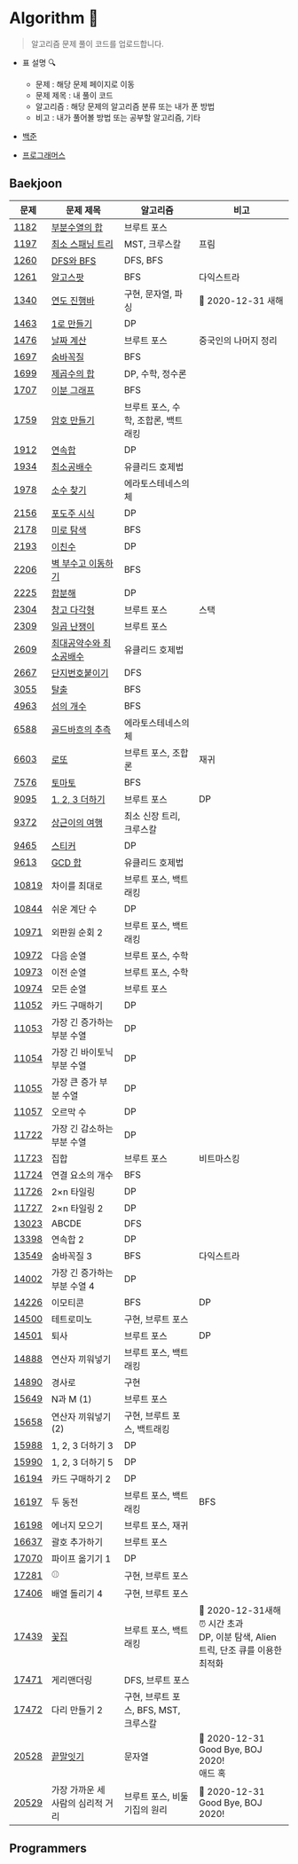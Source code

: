 # Algorithm :penguin:

> 알고리즘 문제 풀이 코드를 업로드합니다.

- 표 설명 :mag:
  - 문제 : 해당 문제 페이지로 이동
  - 문제 제목 : 내 풀이 코드
  - 알고리즘 : 해당 문제의 알고리즘 분류 또는 내가 푼 방법
  - 비고 : 내가 풀어볼 방법 또는 공부할 알고리즘, 기타

- [백준](https://github.com/kmathl96/Algorithm#baekjoon)
- [프로그래머스](https://github.com/kmathl96/Algorithm#programmers)



## Baekjoon

| 문제                                           | 문제 제목                                                    | 알고리즘                              | 비고                                                         |
| ---------------------------------------------- | ------------------------------------------------------------ | ------------------------------------- | ------------------------------------------------------------ |
| [1182](https://www.acmicpc.net/problem/1182)   | [부분수열의 합](https://github.com/kmathl96/Algorithm/blob/master/baekjoon/1182.py) | 브루트 포스                           |                                                              |
| [1197](https://www.acmicpc.net/problem/1197)   | [최소 스패닝 트리](https://github.com/kmathl96/Algorithm/blob/master/baekjoon/1197.py) | MST, 크루스칼                         | 프림                                                         |
| [1260](https://www.acmicpc.net/problem/1260)   | [DFS와 BFS](https://github.com/kmathl96/Algorithm/blob/master/baekjoon/1260.py) | DFS, BFS                              |                                                              |
| [1261](https://www.acmicpc.net/problem/1261)   | [알고스팟](https://github.com/kmathl96/Algorithm/blob/master/baekjoon/1261.py) | BFS                                   | 다익스트라                                                   |
| [1340](https://www.acmicpc.net/problem/1340)   | [연도 진행바](https://github.com/kmathl96/Algorithm/blob/master/baekjoon/201231_%EC%83%88%ED%95%B4/a.py) | 구현,  문자열, 파싱                   | :memo: ​2020-12-31 새해                                       |
| [1463](https://www.acmicpc.net/problem/1463)   | [1로 만들기](https://github.com/kmathl96/Algorithm/blob/master/baekjoon/1463.py) | DP                                    |                                                              |
| [1476](https://www.acmicpc.net/problem/1476)   | [날짜 계산](https://github.com/kmathl96/Algorithm/blob/master/baekjoon/1476.py) | 브루트 포스                           | 중국인의 나머지 정리                                         |
| [1697](https://www.acmicpc.net/problem/1697)   | [숨바꼭질](https://github.com/kmathl96/Algorithm/blob/master/baekjoon/1697.py) | BFS                                   |                                                              |
| [1699](https://www.acmicpc.net/problem/1699)   | [제곱수의 합](https://github.com/kmathl96/Algorithm/blob/master/baekjoon/1699.py) | DP, 수학, 정수론                      |                                                              |
| [1707](https://www.acmicpc.net/problem/1707)   | [이분 그래프](https://github.com/kmathl96/Algorithm/blob/master/baekjoon/1707.py) | BFS                                   |                                                              |
| [1759](https://www.acmicpc.net/problem/1759)   | [암호 만들기](https://github.com/kmathl96/Algorithm/blob/master/baekjoon/1759.py) | 브루트 포스, 수학, 조합론, 백트래킹   |                                                              |
| [1912](https://www.acmicpc.net/problem/1912)   | [연속합](https://github.com/kmathl96/Algorithm/blob/master/baekjoon/1912.py) | DP                                    |                                                              |
| [1934](https://www.acmicpc.net/problem/1934)   | [최소공배수](https://github.com/kmathl96/Algorithm/blob/master/baekjoon/1934.py) | 유클리드 호제법                       |                                                              |
| [1978](https://www.acmicpc.net/problem/1978)   | [소수 찾기](https://github.com/kmathl96/Algorithm/blob/master/baekjoon/1978.py) | 에라토스테네스의 체                   |                                                              |
| [2156](https://www.acmicpc.net/problem/2156)   | [포도주 시식](https://github.com/kmathl96/Algorithm/blob/master/baekjoon/2156.py) | DP                                    |                                                              |
| [2178](https://www.acmicpc.net/problem/2178)   | [미로 탐색](https://github.com/kmathl96/Algorithm/blob/master/baekjoon/2178.py) | BFS                                   |                                                              |
| [2193](https://www.acmicpc.net/problem/2193)   | [이친수](https://github.com/kmathl96/Algorithm/blob/master/baekjoon/2193.py) | DP                                    |                                                              |
| [2206](https://www.acmicpc.net/problem/2206)   | [벽 부수고 이동하기](https://github.com/kmathl96/Algorithm/blob/master/baekjoon/2206.py) | BFS                                   |                                                              |
| [2225](https://www.acmicpc.net/problem/2225)   | [합분해](https://github.com/kmathl96/Algorithm/blob/master/baekjoon/2225.py) | DP                                    |                                                              |
| [2304](https://www.acmicpc.net/problem/2304)   | [창고 다각형](https://github.com/kmathl96/Algorithm/blob/master/baekjoon/2304.py) | 브루트 포스                           | 스택                                                         |
| [2309](https://www.acmicpc.net/problem/2309)   | [일곱 난쟁이](https://github.com/kmathl96/Algorithm/blob/master/baekjoon/2309.py) | 브루트 포스                           |                                                              |
| [2609](https://www.acmicpc.net/problem/2609)   | [최대공약수와 최소공배수](https://github.com/kmathl96/Algorithm/blob/master/baekjoon/2609.py) | 유클리드 호제법                       |                                                              |
| [2667](https://www.acmicpc.net/problem/2667)   | [단지번호붙이기](https://github.com/kmathl96/Algorithm/blob/master/baekjoon/2667.py) | DFS                                   |                                                              |
| [3055](https://www.acmicpc.net/problem/3055)   | [탈출](https://github.com/kmathl96/Algorithm/blob/master/baekjoon/3055.py) | BFS                                   |                                                              |
| [4963](https://www.acmicpc.net/problem/4963)   | [섬의 개수](https://github.com/kmathl96/Algorithm/blob/master/baekjoon/4963.py) | BFS                                   |                                                              |
| [6588](https://www.acmicpc.net/problem/6588)   | [골드바흐의 추측](https://github.com/kmathl96/Algorithm/blob/master/baekjoon/6588.py) | 에라토스테네스의 체                   |                                                              |
| [6603](https://www.acmicpc.net/problem/6603)   | [로또](https://github.com/kmathl96/Algorithm/blob/master/baekjoon/6603.py) | 브루트 포스, 조합론                   | 재귀                                                         |
| [7576](https://www.acmicpc.net/problem/7576)   | [토마토](https://github.com/kmathl96/Algorithm/blob/master/baekjoon/7576.py) | BFS                                   |                                                              |
| [9095](https://www.acmicpc.net/problem/9095)   | [1, 2, 3 더하기](https://github.com/kmathl96/Algorithm/blob/master/baekjoon/9095.py) | 브루트 포스                           | DP                                                           |
| [9372](https://www.acmicpc.net/problem/9372)   | [상근이의 여행](https://github.com/kmathl96/Algorithm/blob/master/baekjoon/9372.py) | 최소 신장 트리, 크루스칼              |                                                              |
| [9465](https://www.acmicpc.net/problem/9465)   | [스티커](https://github.com/kmathl96/Algorithm/blob/master/baekjoon/9465.py) | DP                                    |                                                              |
| [9613](https://www.acmicpc.net/problem/9613)   | [GCD 합](https://github.com/kmathl96/Algorithm/blob/master/baekjoon/9613.py) | 유클리드 호제법                       |                                                              |
| [10819](https://www.acmicpc.net/problem/10819) | 차이를 최대로                                                | 브루트 포스, 백트래킹                 |                                                              |
| [10844](https://www.acmicpc.net/problem/10844) | 쉬운 계단 수                                                 | DP                                    |                                                              |
| [10971](https://www.acmicpc.net/problem/10971) | 외판원 순회 2                                                | 브루트 포스, 백트래킹                 |                                                              |
| [10972](https://www.acmicpc.net/problem/10972) | 다음 순열                                                    | 브루트 포스, 수학                     |                                                              |
| [10973](https://www.acmicpc.net/problem/10973) | 이전 순열                                                    | 브루트 포스, 수학                     |                                                              |
| [10974](https://www.acmicpc.net/problem/10974) | 모든 순열                                                    | 브루트 포스                           |                                                              |
| [11052](https://www.acmicpc.net/problem/11052) | 카드 구매하기                                                | DP                                    |                                                              |
| [11053](https://www.acmicpc.net/problem/11053) | 가장 긴 증가하는 부분 수열                                   | DP                                    |                                                              |
| [11054](https://www.acmicpc.net/problem/11054) | 가장 긴 바이토닉 부분 수열                                   | DP                                    |                                                              |
| [11055](https://www.acmicpc.net/problem/11055) | 가장 큰 증가 부분 수열                                       | DP                                    |                                                              |
| [11057](https://www.acmicpc.net/problem/11057) | 오르막 수                                                    | DP                                    |                                                              |
| [11722](https://www.acmicpc.net/problem/11722) | 가장 긴 감소하는 부분 수열                                   | DP                                    |                                                              |
| [11723](https://www.acmicpc.net/problem/11723) | 집합                                                         | 브루트 포스                           | 비트마스킹                                                   |
| [11724](https://www.acmicpc.net/problem/11724) | 연결 요소의 개수                                             | BFS                                   |                                                              |
| [11726](https://www.acmicpc.net/problem/11726) | 2×n 타일링                                                   | DP                                    |                                                              |
| [11727](https://www.acmicpc.net/problem/11727) | 2×n 타일링 2                                                 | DP                                    |                                                              |
| [13023](https://www.acmicpc.net/problem/13023) | ABCDE                                                        | DFS                                   |                                                              |
| [13398](https://www.acmicpc.net/problem/13398) | 연속합 2                                                     | DP                                    |                                                              |
| [13549](https://www.acmicpc.net/problem/13549) | 숨바꼭질 3                                                   | BFS                                   | 다익스트라                                                   |
| [14002](https://www.acmicpc.net/problem/14002) | 가장 긴 증가하는 부분 수열 4                                 | DP                                    |                                                              |
| [14226](https://www.acmicpc.net/problem/14226) | 이모티콘                                                     | BFS                                   | DP                                                           |
| [14500](https://www.acmicpc.net/problem/14500) | 테트로미노                                                   | 구현, 브루트 포스                     |                                                              |
| [14501](https://www.acmicpc.net/problem/14501) | 퇴사                                                         | 브루트 포스                           | DP                                                           |
| [14888](https://www.acmicpc.net/problem/14888) | 연산자 끼워넣기                                              | 브루트 포스, 백트래킹                 |                                                              |
| [14890](https://www.acmicpc.net/problem/14890) | 경사로                                                       | 구현                                  |                                                              |
| [15649](https://www.acmicpc.net/problem/15649) | N과 M (1)                                                    | 브루트 포스                           |                                                              |
| [15658](https://www.acmicpc.net/problem/15658) | 연산자 끼워넣기 (2)                                          | 구현, 브루트 포스, 백트래킹           |                                                              |
| [15988](https://www.acmicpc.net/problem/15988) | 1, 2, 3 더하기 3                                             | DP                                    |                                                              |
| [15990](https://www.acmicpc.net/problem/15990) | 1, 2, 3 더하기 5                                             | DP                                    |                                                              |
| [16194](https://www.acmicpc.net/problem/16194) | 카드 구매하기 2                                              | DP                                    |                                                              |
| [16197](https://www.acmicpc.net/problem/16197) | 두 동전                                                      | 브루트 포스, 백트래킹                 | BFS                                                          |
| [16198](https://www.acmicpc.net/problem/16198) | 에너지 모으기                                                | 브루트 포스, 재귀                     |                                                              |
| [16637](https://www.acmicpc.net/problem/16637) | 괄호 추가하기                                                | 브루트 포스                           |                                                              |
| [17070](https://www.acmicpc.net/problem/17070) | 파이프 옮기기 1                                              | DP                                    |                                                              |
| [17281](https://www.acmicpc.net/problem/17281) | :baseball:                                                   | 구현, 브루트 포스                     |                                                              |
| [17406](https://www.acmicpc.net/problem/17406) | 배열 돌리기 4                                                | 구현, 브루트 포스                     |                                                              |
| [17439](https://www.acmicpc.net/problem/17439) | [꽃집](https://github.com/kmathl96/Algorithm/blob/master/baekjoon/201231_%EC%83%88%ED%95%B4/e.py) | 브루트 포스, 백트래킹                 | :memo: 2020-12-31 ​새해<br />:alarm_clock: ​시간 초과<br />DP, 이분 탐색, Alien 트릭, 단조 큐를 이용한 최적화 |
| [17471](https://www.acmicpc.net/problem/17471) | 게리맨더링                                                   | DFS, 브루트 포스                      |                                                              |
| [17472](https://www.acmicpc.net/problem/17472) | 다리 만들기 2                                                | 구현, 브루트 포스, BFS, MST, 크루스칼 |                                                              |
| [20528](https://www.acmicpc.net/problem/20528) | [끝말잇기](https://github.com/kmathl96/Algorithm/blob/master/baekjoon/201231_GoodByeBOJ2020/a.py) | 문자열                                | :memo: 2020-12-31 Good Bye, BOJ 2020!<br />애드 혹           |
| [20529](https://www.acmicpc.net/problem/20529) | 가장 가까운 세 사람의 심리적 거리                            | 브루트 포스, 비둘기집의 원리          | :memo: 2020-12-31 Good Bye, BOJ 2020!                        |




## Programmers

